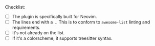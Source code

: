 Checklist:

- [ ] The plugin is specifically built for Neovim.
- [ ] The lines end with a `.`. This is to conform to `awesome-list` linting and requirements.
- [ ] It's not already on the list.
- [ ] If it's a colorscheme, it supports treesitter syntax.
